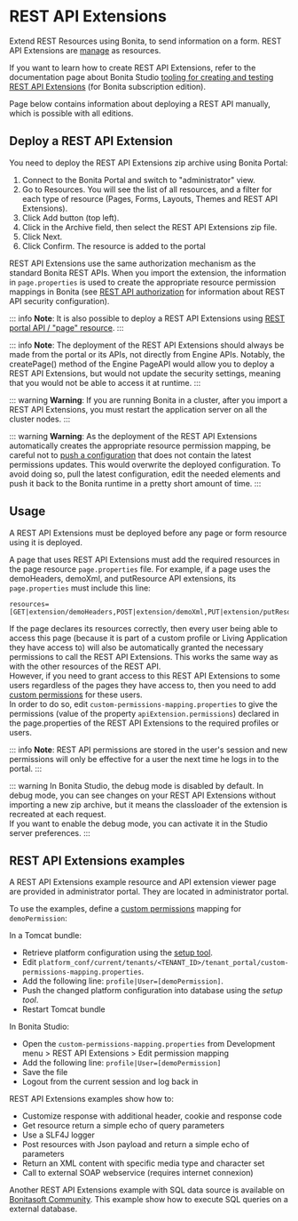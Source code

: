 # REST API Extensions

Extend REST Resources using Bonita, to send information on a form. REST API Extensions are [manage](resource-management.md) as resources.

If you want to learn how to create REST API Extensions, refer to the documentation page about Bonita Studio [tooling for creating and testing REST API Extensions](rest-api-extensions.md) (for Bonita subscription edition).

Page below contains information about deploying a REST API manually, which is possible with all editions.

## Deploy a REST API Extension

You need to deploy the REST API Extensions zip archive using Bonita Portal:

1. Connect to the Bonita Portal and switch to "administrator" view.
1. Go to Resources. You will see the list of all resources, and a filter for each type of resource (Pages, Forms, Layouts, Themes and REST API Extensions).
1. Click Add button (top left).
1. Click in the Archive field, then select the REST API Extensions zip file.
1. Click Next.
1. Click Confirm. The resource is added to the portal

REST API Extensions use the same authorization mechanism as the standard Bonita REST APIs. When you import the extension, the information in `page.properties` is used to create the appropriate resource permission mappings in Bonita (see [REST API authorization](rest-api-authorization.md) for information about REST API security configuration).

::: info
**Note**: It is also possible to deploy a REST API Extensions using [REST portal API / "page" resource](portal-api.md#page).
:::

::: info
**Note**: The deployment of the REST API Extensions should always be made from the portal or its APIs, not directly from Engine APIs. Notably, the createPage() method of the Engine PageAPI would allow you to deploy a REST API Extensions, but would not update the security settings, meaning that you would not be able to access it at runtime. 
:::

::: warning
**Warning**: If you are running Bonita in a cluster, after you import a REST API Extensions, you must restart the application server on all the cluster nodes.
:::

::: warning
**Warning**: As the deployment of the REST API Extensions automatically creates the appropriate resource permission mapping, be careful not to [push a configuration](BonitaBPM_platform_setup.md#update_platform_conf) that does not contain the latest permissions updates. This would overwrite the deployed configuration. To avoid doing so, pull the latest configuration, edit the needed elements and push it back to the Bonita runtime in a pretty short amount of time.
:::

<a id="usage"/>

## Usage

A REST API Extensions must be deployed before any page or form resource using it is deployed.

A page that uses REST API Extensions must add the required resources in the page resource `page.properties` file.
For example, if a page uses the demoHeaders, demoXml, and putResource API extensions, its `page.properties` must include this line:
```
resources=[GET|extension/demoHeaders,POST|extension/demoXml,PUT|extension/putResource]
```
If the page declares its resources correctly, then every user being able to access this page (because it is part of a custom profile or Living Application they have access to)
will also be automatically granted the necessary permissions to call the REST API Extensions. This works the same way as with the other resources of the REST API.  
However, if you need to grant access to this REST API Extensions to some users regardless of the pages they have access to, then you need to add [custom permissions](rest-api-authorization.md#custom-permissions-mapping) for these users.  
In order to do so, edit `custom-permissions-mapping.properties` to give the permissions (value of the property `apiExtension.permissions`) declared in the page.properties of the REST API Extensions to the required profiles or users.

::: info
**Note**: REST API permissions are stored in the user's session and new permissions will only be effective for a user the next time he logs in to the portal.
:::

::: warning
In Bonita Studio, the debug mode is disabled by default. In debug mode, you can see changes on your REST API Extensions without importing a new zip archive, but it means the classloader of the extension is recreated at each request.  
If you want to enable the debug mode, you can activate it in the Studio server preferences.
:::

## REST API Extensions examples

A REST API Extensions example resource and API extension viewer page are provided in administrator portal. They are located in administrator portal.

To use the examples, define a [custom permissions](rest-api-authorization.md#custom-permissions-mapping) mapping for `demoPermission`:

In a Tomcat bundle:
* Retrieve platform configuration using the [setup tool](BonitaBPM_platform_setup.md#update_platform_conf).
* Edit `platform_conf/current/tenants/<TENANT_ID>/tenant_portal/custom-permissions-mapping.properties`.
* Add the following line: `profile|User=[demoPermission]`.
* Push the changed platform configuration into database using the _setup tool_.
* Restart Tomcat bundle

In Bonita Studio:
* Open the `custom-permissions-mapping.properties` from Development menu > REST API Extensions > Edit permission mapping
* Add the following line: `profile|User=[demoPermission]`
* Save the file
* Logout from the current session and log back in

REST API Extensions examples show how to:

* Customize response with additional header, cookie and response code
* Get resource return a simple echo of query parameters
* Use a SLF4J logger
* Post resources with Json payload and return a simple echo of parameters
* Return an XML content with specific media type and character set
* Call to external SOAP webservice (requires internet connexion)

Another REST API Extensions example with SQL data source is available on [Bonitasoft Community](http://community.bonitasoft.com/project/data-source-rest-api-extension). This example show how to execute SQL queries on a external database.
